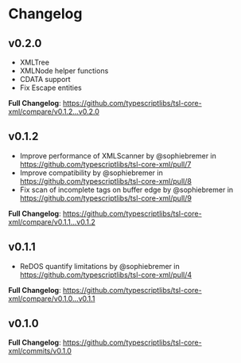 Changelog
=========



v0.2.0
------

* XMLTree
* XMLNode helper functions
* CDATA support
* Fix Escape entities

**Full Changelog**: https://github.com/typescriptlibs/tsl-core-xml/compare/v0.1.2...v0.2.0



v0.1.2
------

* Improve performance of XMLScanner by @sophiebremer in https://github.com/typescriptlibs/tsl-core-xml/pull/7
* Improve compatibility by @sophiebremer in https://github.com/typescriptlibs/tsl-core-xml/pull/8
* Fix scan of incomplete tags on buffer edge by @sophiebremer in https://github.com/typescriptlibs/tsl-core-xml/pull/9

**Full Changelog**: https://github.com/typescriptlibs/tsl-core-xml/compare/v0.1.1...v0.1.2



v0.1.1
------

* ReDOS quantify limitations by @sophiebremer in https://github.com/typescriptlibs/tsl-core-xml/pull/4

**Full Changelog**: https://github.com/typescriptlibs/tsl-core-xml/compare/v0.1.0...v0.1.1



v0.1.0
------

**Full Changelog**: https://github.com/typescriptlibs/tsl-core-xml/commits/v0.1.0
